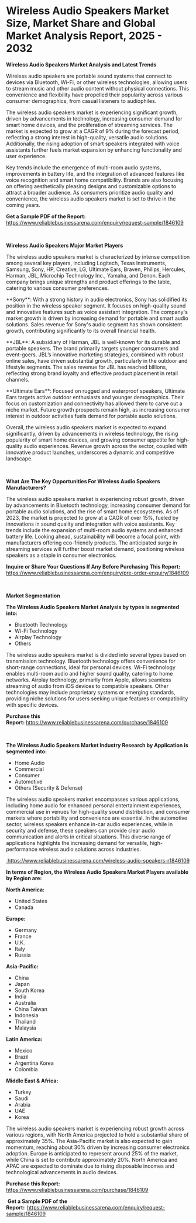 <p><h1>Wireless Audio Speakers Market Size, Market Share and Global Market Analysis Report, 2025 - 2032</h1></p><p><strong>Wireless Audio Speakers Market Analysis and Latest Trends</strong></p>
<p><p>Wireless audio speakers are portable sound systems that connect to devices via Bluetooth, Wi-Fi, or other wireless technologies, allowing users to stream music and other audio content without physical connections. This convenience and flexibility have propelled their popularity across various consumer demographics, from casual listeners to audiophiles.</p><p>The wireless audio speakers market is experiencing significant growth, driven by advancements in technology, increasing consumer demand for smart home devices, and the proliferation of streaming services. The market is expected to grow at a CAGR of 9% during the forecast period, reflecting a strong interest in high-quality, versatile audio solutions. Additionally, the rising adoption of smart speakers integrated with voice assistants further fuels market expansion by enhancing functionality and user experience.</p><p>Key trends include the emergence of multi-room audio systems, improvements in battery life, and the integration of advanced features like voice recognition and smart home compatibility. Brands are also focusing on offering aesthetically pleasing designs and customizable options to attract a broader audience. As consumers prioritize audio quality and convenience, the wireless audio speakers market is set to thrive in the coming years.</p></p>
<p><strong>Get a Sample PDF of the Report:&nbsp;</strong> <a href="https://www.reliablebusinessarena.com/enquiry/request-sample/1846109?utm_campaign=3288&utm_medium=2&utm_source=Github&utm_content=ia&utm_term=15042025&utm_id=wireless-audio-speakers">https://www.reliablebusinessarena.com/enquiry/request-sample/1846109</a></p>
<p>&nbsp;</p>
<p><strong>Wireless Audio Speakers Major Market Players</strong></p>
<p><p>The wireless audio speakers market is characterized by intense competition among several key players, including Logitech, Texas Instruments, Samsung, Sony, HP, Creative, LG, Ultimate Ears, Braven, Philips, Hercules, Harman, JBL, Microchip Technology Inc., Yamaha, and Denon. Each company brings unique strengths and product offerings to the table, catering to various consumer preferences.</p><p>**Sony**: With a strong history in audio electronics, Sony has solidified its position in the wireless speaker segment. It focuses on high-quality sound and innovative features such as voice assistant integration. The company's market growth is driven by increasing demand for portable and smart audio solutions. Sales revenue for Sony's audio segment has shown consistent growth, contributing significantly to its overall financial health.</p><p>**JBL**: A subsidiary of Harman, JBL is well-known for its durable and portable speakers. The brand primarily targets younger consumers and event-goers. JBL’s innovative marketing strategies, combined with robust online sales, have driven substantial growth, particularly in the outdoor and lifestyle segments. The sales revenue for JBL has reached billions, reflecting strong brand loyalty and effective product placement in retail channels.</p><p>**Ultimate Ears**: Focused on rugged and waterproof speakers, Ultimate Ears targets active outdoor enthusiasts and younger demographics. Their focus on customization and connectivity has allowed them to carve out a niche market. Future growth prospects remain high, as increasing consumer interest in outdoor activities fuels demand for portable audio solutions.</p><p>Overall, the wireless audio speakers market is expected to expand significantly, driven by advancements in wireless technology, the rising popularity of smart home devices, and growing consumer appetite for high-quality audio experiences. Revenue growth across the sector, coupled with innovative product launches, underscores a dynamic and competitive landscape.</p></p>
<p>&nbsp;</p>
<p><strong>What Are The Key Opportunities For Wireless Audio Speakers Manufacturers?</strong></p>
<p><p>The wireless audio speakers market is experiencing robust growth, driven by advancements in Bluetooth technology, increasing consumer demand for portable audio solutions, and the rise of smart home ecosystems. As of 2023, the market is projected to grow at a CAGR of over 15%, fueled by innovations in sound quality and integration with voice assistants. Key trends include the expansion of multi-room audio systems and enhanced battery life. Looking ahead, sustainability will become a focal point, with manufacturers offering eco-friendly products. The anticipated surge in streaming services will further boost market demand, positioning wireless speakers as a staple in consumer electronics.</p></p>
<p><strong>Inquire or Share Your Questions If Any Before Purchasing This Report:</strong> <a href="https://www.reliablebusinessarena.com/enquiry/pre-order-enquiry/1846109?utm_campaign=3288&utm_medium=2&utm_source=Github&utm_content=ia&utm_term=15042025&utm_id=wireless-audio-speakers">https://www.reliablebusinessarena.com/enquiry/pre-order-enquiry/1846109</a></p>
<p>&nbsp;</p>
<p><strong>Market Segmentation</strong></p>
<p><strong>The Wireless Audio Speakers Market Analysis by types is segmented into:</strong></p>
<p><ul><li>Bluetooth Technology</li><li>Wi-Fi Technology</li><li>Airplay Technology</li><li>Others</li></ul></p>
<p><p>The wireless audio speakers market is divided into several types based on transmission technology. Bluetooth technology offers convenience for short-range connections, ideal for personal devices. Wi-Fi technology enables multi-room audio and higher sound quality, catering to home networks. Airplay technology, primarily from Apple, allows seamless streaming of audio from iOS devices to compatible speakers. Other technologies may include proprietary systems or emerging standards, providing niche solutions for users seeking unique features or compatibility with specific devices.</p></p>
<p><strong>Purchase this Report:&nbsp;</strong><a href="https://www.reliablebusinessarena.com/purchase/1846109?utm_campaign=3288&utm_medium=2&utm_source=Github&utm_content=ia&utm_term=15042025&utm_id=wireless-audio-speakers">https://www.reliablebusinessarena.com/purchase/1846109</a></p>
<p>&nbsp;</p>
<p><strong>The Wireless Audio Speakers Market Industry Research by Application is segmented into:</strong></p>
<p><ul><li>Home Audio</li><li>Commercial</li><li>Consumer</li><li>Automotive</li><li>Others (Security & Defense)</li></ul></p>
<p><p>The wireless audio speakers market encompasses various applications, including home audio for enhanced personal entertainment experiences, commercial use in venues for high-quality sound distribution, and consumer markets where portability and convenience are essential. In the automotive sector, wireless speakers enhance in-car audio experiences, while in security and defense, these speakers can provide clear audio communication and alerts in critical situations. This diverse range of applications highlights the increasing demand for versatile, high-performance wireless audio solutions across industries.</p></p>
<p><a href="https://www.reliablebusinessarena.com/wireless-audio-speakers-r1846109?utm_campaign=3288&utm_medium=2&utm_source=Github&utm_content=ia&utm_term=15042025&utm_id=wireless-audio-speakers">&nbsp;https://www.reliablebusinessarena.com/wireless-audio-speakers-r1846109</a></p>
<p><strong>In terms of Region, the Wireless Audio Speakers Market Players available by Region are:</strong></p>
<p>
    <p> <strong> North America: </strong>
        <ul>
            <li>United States</li>
            <li>Canada</li>
        </ul>
        </p> 
    <p> <strong> Europe: </strong>
        <ul>
            <li>Germany</li>
            <li>France</li>
            <li>U.K.</li>
            <li>Italy</li>
            <li>Russia</li>
        </ul>
        </p> 
    <p> <strong> Asia-Pacific: </strong>
        <ul>
            <li>China</li>
            <li>Japan</li>
            <li>South Korea</li>
            <li>India</li>
            <li>Australia</li>
            <li>China Taiwan</li>
            <li>Indonesia</li>
            <li>Thailand</li>
            <li>Malaysia</li>
        </ul>
        </p> 
    <p> <strong> Latin America: </strong>
        <ul>
            <li>Mexico</li>
            <li>Brazil</li>
            <li>Argentina Korea</li>
            <li>Colombia</li>
        </ul>
        </p> 
    <p> <strong> Middle East & Africa: </strong>
        <ul>
            <li>Turkey</li>
            <li>Saudi</li>
            <li>Arabia</li>
            <li>UAE</li>
            <li>Korea</li>
        </ul>
    </p>
    </p>
<p><p>The wireless audio speakers market is experiencing robust growth across various regions, with North America projected to hold a substantial share of approximately 35%. The Asia-Pacific market is also expected to gain momentum, reaching about 30% driven by increasing consumer electronics adoption. Europe is anticipated to represent around 25% of the market, while China is set to contribute approximately 20%. North America and APAC are expected to dominate due to rising disposable incomes and technological advancements in audio devices.</p></p>
<p><strong>Purchase this Report: </strong><a href="https://www.reliablebusinessarena.com/purchase/1846109?utm_campaign=3288&utm_medium=2&utm_source=Github&utm_content=ia&utm_term=15042025&utm_id=wireless-audio-speakers">https://www.reliablebusinessarena.com/purchase/1846109</a></p>
<p>&nbsp;<strong>Get a Sample PDF of the Report:&nbsp;&nbsp;</strong><a href="https://www.reliablebusinessarena.com/enquiry/request-sample/1846109?utm_campaign=3288&utm_medium=2&utm_source=Github&utm_content=ia&utm_term=15042025&utm_id=wireless-audio-speakers">https://www.reliablebusinessarena.com/enquiry/request-sample/1846109</a></p>
<p><strong></strong></p>
<p><p></p><p></p><p></p></p>